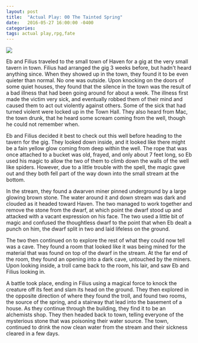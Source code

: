 ```yaml
---
layout: post
title:  "Actual Play: 00 The Tainted Spring"
date:   2016-05-27 16:00:00 -0400 
categories: 
tags: actual play,rpg,fate
---
```

<img src="{{site.baseurl}}/images/map.png" />

Eb and Filius traveled to the small town of Haven for a gig at the very small tavern in town. Filius had arranged the gig 3 weeks before, but hadn't heard anything since. When they showed up in the town, they found it to be even quieter than normal. No one was outside. Upon knocking on the doors of some quiet houses, they found that the silence in the town was the result of a bad illness that had been going around for about a week. The illness first made the victim very sick, and eventually robbed them of their mind and caused them to act out violently against others. Some of the sick that had turned violent were locked up in the Town Hall. They also heard from Mac, the town drunk, that he heard some scream coming from the well, though he could not remember when.

Eb and Filius decided it best to check out this well before heading to the tavern for the gig. They looked down inside, and it looked like there might be a fain yellow glow coming from deep within the well. The rope that was once attached to a bucket was old, frayed, and only about 7 feet long, so Eb used his magic to allow the two of them to climb down the walls of the well like spiders. However, due to a little trouble with the spell, the magic gave out and they both fell part of the way down into the small stream at the bottom. 

In the stream, they found a dwarven miner pinned underground by a large glowing brown stone. The water around it and down stream was dark and clouded as it headed toward Haven. The two managed to work together and remove the stone from the dwarf, at which point the dwarf stood up and attacked with a vacant expression on his face. The two used a little bit of magic and confused the thoughtless dwarf to the point that when Eb dealt a punch on him, the dwarf split in two and laid lifeless on the ground. 

The two then continued on to explore the rest of what they could now tell was a cave. They found a room that looked like it was being mined for the material that was found on top of the dwarf in the stream. At the far end of the room, they found an opening into a dark cave, untouched by the miners. Upon looking inside, a troll came back to the room, his lair, and saw Eb and Filius looking in.

A battle took place, ending in Filius using a magical force to knock the creature off its feet and slam its head on the ground. They then explored in the opposite direction of where they found the troll, and found two rooms, the source of the spring, and a stairway that lead into the basement of a house. As they continue through the building, they find it to be an alchemists shop. They then headed back to town, telling everyone of the mysterious stone that was poisoning their water source. The town, continued to drink the now clean water from the stream and their sickness cleared in a few days.
